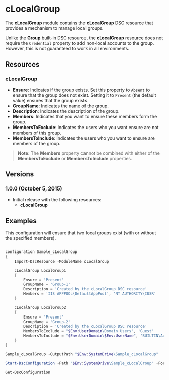 # cLocalGroup

The **cLocalGroup** module contains the **cLocalGroup** DSC resource that provides a mechanism to manage local groups.

Unlike the [**Group**](https://technet.microsoft.com/en-us/library/dn282124.aspx) built-in DSC resource, the **cLocalGroup**  resource does not require the `Credential` property to add non-local accounts to the group. However, this is not guaranteed to work in all environments.

## Resources

### cLocalGroup

* **Ensure**: Indicates if the group exists. Set this property to `Absent` to ensure that the group does not exist. Setting it to `Present` (the default value) ensures that the group exists.
* **GroupName**: Indicates the name of the group.
* **Description**: Indicates the description of the group.
* **Members**: Indicates that you want to ensure these members form the group.
* **MembersToExclude**: Indicates the users who you want ensure are not members of this group.
* **MembersToInclude**: Indicates the users who you want to ensure are members of the group.

> **Note:**
> The **Members** property cannot be combined with either of the **MembersToExclude** or **MembersToInclude** properties.

## Versions

### 1.0.0 (October 5, 2015)

* Initial release with the following resources:
  - **cLocalGroup**

## Examples

This configuration will ensure that two local groups exist (with or without the specified members).

```powershell

configuration Sample_cLocalGroup
{
    Import-DscResource -ModuleName cLocalGroup

    cLocalGroup LocalGroup1
    {
        Ensure = 'Present'
        GroupName = 'Group-1'
        Description = 'Created by the cLocalGroup DSC resource'
        Members = 'IIS APPPOOL\DefaultAppPool', 'NT AUTHORITY\IUSR'
    }

    cLocalGroup LocalGroup2
    {
        Ensure = 'Present'
        GroupName = 'Group-2'
        Description = 'Created by the cLocalGroup DSC resource'
        MembersToExclude = "$Env:UserDomain\Domain Users", 'Guest'
        MembersToInclude = "$Env:UserDomain\$Env:UserName", 'BUILTIN\Administrators'
    }
}

Sample_cLocalGroup -OutputPath "$Env:SystemDrive\Sample_cLocalGroup"

Start-DscConfiguration -Path "$Env:SystemDrive\Sample_cLocalGroup" -Force -Verbose -Wait

Get-DscConfiguration


```

